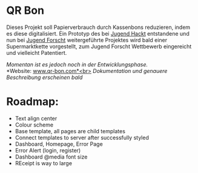 # QR Bon
Dieses Projekt soll Papierverbrauch durch Kassenbons reduzieren, indem es diese digitalisiert.
Ein Prototyp des bei [Jugend Hackt](https://jugendhackt.org/) entstandene und nun bei [Jugend Forscht](http://www.jugend-forscht.de/) 
weitergeführte Projektes wird bald einer Supermarktkette vorgestellt, zum Jugend Forscht Wettbewerb eingereicht und vielleicht Patentiert.

*Momentan ist es jedoch noch in der Entwicklungsphase.*<br>
*Website: www.qr-bon.com*<br>
*Dokumentation und genauere Beschreibung erscheinen bald*


# Roadmap:
 - Text align center
 - Colour scheme 
 - Base template, all pages are child templates
 - Connect templates to server after successfully styled
 - Dashboard, Homepage, Error Page
 - Error Alert (login, register)
 - Dashboard @media font size 
 - REceipt is way to large